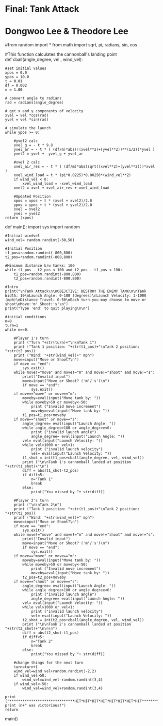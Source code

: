 # Final: Tank Attack
# Dongwoo Lee & Theodore Lee

#from random import *
from math import sqrt, pi, radians, sin, cos

#This function calculates the cannonball's landing point   
def cball(angle_degree, vel , wind_vel):
    
    #set initial values
    xpos = 0.0
    ypos = 10.0
    t = 0.01
    df = 0.002
    m = 1.00
    
    # convert angle to radians
    rad = radians(angle_degree)
    
    # get x and y components of velocity
    xvel = vel *cos(rad)
    yvel = vel *sin(rad)
    
    # simulate the launch
    while ypos >= 0:
        
        #yvel2 calc
        yvel_g = - t * 9.8
        yvel_ar = - t * ( (df/m)*abs(((xvel**2)+(yvel**2))**(1/2))*yvel )
        yvel2 = yvel +  yvel_g + yvel_ar   
        
        #xvel 2 calc
        xvel_air_res = - t * ( (df/m)*abs(sqrt((xvel**2)+(yvel**2)))*xvel )
        xvel_wind_load = t * (pi*0.0225)*0.00256*(wind_vel**2)
        if wind_vel < 0:
            xvel_wind_load = -xvel_wind_load
        xvel2 = xvel + xvel_air_res + xvel_wind_load
        
        #Updated Position
        xpos = xpos + t * (xvel + xvel2)/2.0
        ypos = ypos + t * (yvel + yvel2)/2.0
        xvel = xvel2
        yvel = yvel2
    return (xpos)

def main():
    import sys
    import random
    
    #Initial windvel
    wind_vel= random.randint(-50,50)    
    
    #Initial Position
    t1_pos=random.randint(-800,800)
    t2_pos=random.randint(-800,800)
    
    #Minimum distance b/w tanks: 100
    while t1_pos - t2_pos < 100 and t2_pos - t1_pos < 100:
        t1_pos=random.randint(-800,800)
        t2_pos=random.randint(-800,800)
        
    #Intro
    print("\nTank Attack\n\nOBEJCTIVE: DESTROY THE ENEMY TANK\n\nTank Width: 10\nLaunch Angle: 0-180 (degrees)\nLaunch Velocity: 1-1000 (mph)\nDistance Travel: 0-50\nEach turn you may choose to move or shoot\nMove:'m' Shoot:'s'\n")
    print("Type 'end' to quit playing\n\n")
    
    #initial conditions    
    n=0
    turn=1
    while n==0:
        
        #Player 1's turn
        print ("Turn "+str(turn)+"\n\nTank 1")
        print ("Tank 1 position: "+str(t1_pos)+"\nTank 2 position: "+str(t2_pos))
        print ("Wind: "+str(wind_vel)+" mph")
        move=input("Move or Shoot?\n")
        if move == "end":
            sys.exit()
        while move!="move" and move!="m" and move!="shoot" and move!="s":
            print("Invalid input")
            move=input("Move or Shoot? ('m'/'s')\n")
            if move == "end":
                sys.exit()
        if move=="move" or move=="m":
            moveby=eval(input("Move tank by: "))
            while moveby>50 or moveby<-50:
                print ("Invalid move increment")
                moveby=eval(input("Move tank by: "))
            t1_pos=t1_pos+moveby
        if move=="shoot" or move=="s":
            angle_degree= eval(input("Launch Angle: "))
            while angle_degree>180 or angle_degree<0:
                print ("invalid launch angle")
                angle_degree= eval(input("Launch Angle: "))
            vel= eval(input("Launch Velocity: "))
            while vel>1000 or vel<1:
                print ("invalid launch velocity")
                vel= eval(input("Launch Velocity: "))
            t1_shot = int(t1_pos+cball(angle_degree, vel, wind_vel))
            print ("\n\nTank 1's cannonball landed at position "+str(t1_shot)+"\n")
            diff = abs(t1_shot-t2_pos)
            if diff<5:
                n="Tank 1"
                break
            else:
                print("You missed by "+ str(diff))
        
        #Player 2's turn
        print ("\n\nTank 2\n")
        print ("Tank 1 position: "+str(t1_pos)+"\nTank 2 position: "+str(t2_pos))
        print ("Wind: "+str(wind_vel)+" mph")
        move=input("Move or Shoot?\n")
        if move == "end":
            sys.exit()
        while move!="move" and move!="m" and move!="shoot" and move!="s":
            print("Invalid input")
            move=input("Move or Shoot? ('m'/'s')\n")
            if move == "end":
                sys.exit()
        if move=="move" or move=="m":
            moveby=eval(input("Move tank by: "))
            while moveby>50 or moveby<-50:
                print ("Invalid move increment")
                moveby=eval(input("Move tank by: "))
            t2_pos=t2_pos+moveby
        if move=="shoot" or move=="s":
            angle_degree= eval(input("Launch Angle: "))
            while angle_degree>180 or angle_degree<0:
                print ("invalid launch angle")
                angle_degree= eval(input("Launch Angle: "))
            vel= eval(input("Launch Velocity: "))
            while vel>1000 or vel<1:
                print ("invalid launch velocity")
                vel= eval(input("Launch Velocity: "))
            t2_shot = int(t2_pos+cball(angle_degree, vel, wind_vel))
            print ("\n\nTank 2's cannonball landed at position "+str(t2_shot)+"\n\n\n")
            diff = abs(t2_shot-t1_pos)
            if diff<5:
                n="Tank 2"
                break
            else:
                print("You missed by "+ str(diff))
            
        #change things for the next turn
        turn=turn+1
        wind_vel=wind_vel+random.randint(-2,2)
        if wind_vel>50:
            wind_vel=wind_vel-random.randint(3,4)
        if wind_vel<-50:
            wind_vel=wind_vel+random.randint(3,4)
        
    print ("******************************HIT*HIT*HIT*HIT*HIT*HIT*HIT*HIT******************************")
    print (n+" was victorious!")
    return

main()

